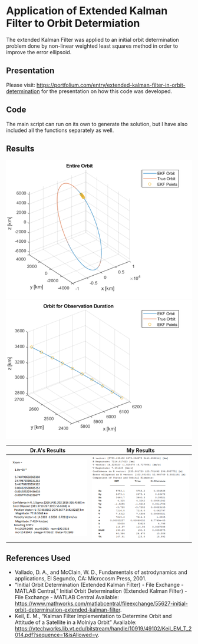 # Application of Extended Kalman Filter to Orbit Determiation

The extended Kalman Filter was applied to an initial orbit determination problem done by non-linear weighted least squares method in order to improve the error ellipsoid.

## Presentation

Please visit: https://portfolium.com/entry/extended-kalman-filter-in-orbit-determination for the presentation on how this code was developed.

## Code

The main script can run on its own to generate the solution, but I have also included all the functions separately as well.

## Results

![Orbit](entireorbit.png)
![Orbit for Duration](orbitforobservationduration.png)

Dr.A's Results | My Results
-------------- | ----------
![DrAResults](chrome_2020-03-14_14-35-54.png) | ![MyResults](MATLAB_2020-03-14_14-34-23.png)

## References Used
* Vallado, D. A., and McClain, W. D., Fundamentals of astrodynamics and applications, El Segundo, CA: Microcosm Press, 2001.
* “Initial Orbit Determination (Extended Kalman Filter) - File Exchange - MATLAB Central,” Initial Orbit Determination (Extended Kalman Filter) - File Exchange - MATLAB Central Available: https://www.mathworks.com/matlabcentral/fileexchange/55627-initial-orbit-determination-extended-kalman-filter.
* Keil, E. M., “Kalman Filter Implementation to Determine Orbit and Attitude of a Satellite in a Molniya Orbit” Available: https://vtechworks.lib.vt.edu/bitstream/handle/10919/49102/Keil_EM_T_2014.pdf?sequence=1&isAllowed=y.
